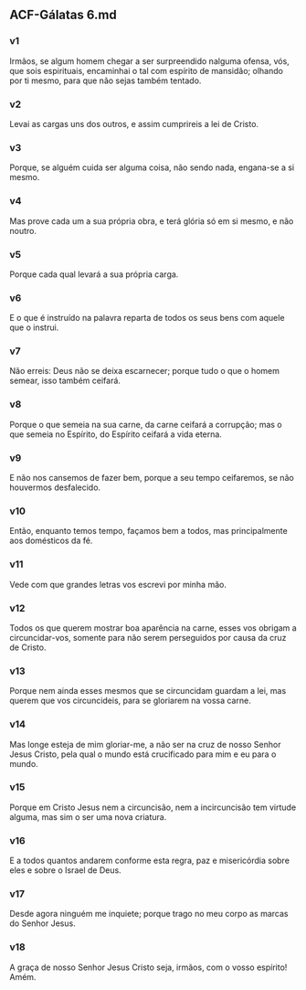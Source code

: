 ## ACF-Gálatas 6.md
### v1
 Irmãos, se algum homem chegar a ser surpreendido nalguma ofensa, vós, que sois espirituais, encaminhai o tal com espírito de mansidão; olhando por ti mesmo, para que não sejas também tentado.
### v2
 Levai as cargas uns dos outros, e assim cumprireis a lei de Cristo.
### v3
 Porque, se alguém cuida ser alguma coisa, não sendo nada, engana-se a si mesmo.
### v4
 Mas prove cada um a sua própria obra, e terá glória só em si mesmo, e não noutro.
### v5
 Porque cada qual levará a sua própria carga.
### v6
 E o que é instruído na palavra reparta de todos os seus bens com aquele que o instrui.
### v7
 Não erreis: Deus não se deixa escarnecer; porque tudo o que o homem semear, isso também ceifará.
### v8
 Porque o que semeia na sua carne, da carne ceifará a corrupção; mas o que semeia no Espírito, do Espírito ceifará a vida eterna.
### v9
 E não nos cansemos de fazer bem, porque a seu tempo ceifaremos, se não houvermos desfalecido.
### v10
 Então, enquanto temos tempo, façamos bem a todos, mas principalmente aos domésticos da fé.
### v11
 Vede com que grandes letras vos escrevi por minha mão.
### v12
 Todos os que querem mostrar boa aparência na carne, esses vos obrigam a circuncidar-vos, somente para não serem perseguidos por causa da cruz de Cristo.
### v13
 Porque nem ainda esses mesmos que se circuncidam guardam a lei, mas querem que vos circuncideis, para se gloriarem na vossa carne.
### v14
 Mas longe esteja de mim gloriar-me, a não ser na cruz de nosso Senhor Jesus Cristo, pela qual o mundo está crucificado para mim e eu para o mundo.
### v15
 Porque em Cristo Jesus nem a circuncisão, nem a incircuncisão tem virtude alguma, mas sim o ser uma nova criatura.
### v16
 E a todos quantos andarem conforme esta regra, paz e misericórdia sobre eles e sobre o Israel de Deus.
### v17
 Desde agora ninguém me inquiete; porque trago no meu corpo as marcas do Senhor Jesus.
### v18
 A graça de nosso Senhor Jesus Cristo seja, irmãos, com o vosso espírito! Amém.
